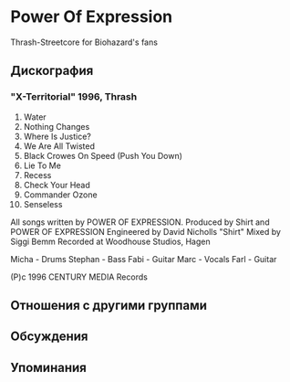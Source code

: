 # Power Of Expression

Thrash-Streetcore for Biohazard's fans

## Дискография

### "X-Territorial" 1996, Thrash

1. Water
2. Nothing Changes
3. Where Is Justice?
4. We Are All Twisted
5. Black Crowes On Speed (Push You Down)
6. Lie To Me
7. Recess
8. Check Your Head
9. Commander Ozone
10. Senseless

All songs written by POWER OF EXPRESSION.
Produced by Shirt and POWER OF EXPRESSION
Engineered by David Nicholls "Shirt"
Mixed by Siggi Bemm
Recorded at Woodhouse Studios, Hagen

Micha - Drums
Stephan - Bass
Fabi - Guitar
Marc - Vocals
Farl - Guitar

(P)c 1996 CENTURY MEDIA Records


## Отношения с другими группами


## Обсуждения


## Упоминания

